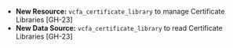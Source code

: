 - **New Resource:** `vcfa_certificate_library` to manage Certificate Libraries [GH-23]
- **New Data Source:** `vcfa_certificate_library` to read Certificate Libraries [GH-23]

